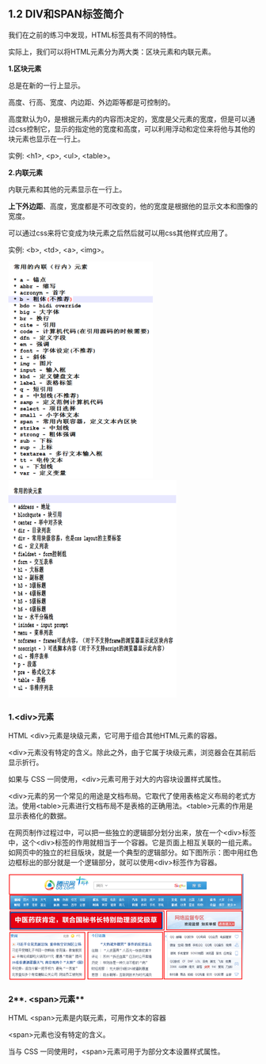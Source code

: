 ## 1.2 DIV和SPAN标签简介

我们在之前的练习中发现，HTML标签具有不同的特性。

实际上，我们可以将HTML元素分为两大类：区块元素和内联元素。

**1.区块元素**

总是在新的一行上显示。

高度、行高、宽度、内边距、外边距等都是可控制的。

高度默认为0，是根据元素内的内容而决定的，宽度是父元素的宽度，但是可以通过css控制它，显示的指定他的宽度和高度，可以利用浮动和定位来将他与其他的块元素也显示在一行上。

实例: &lt;h1&gt;, &lt;p&gt;, &lt;ul&gt;, &lt;table&gt;。

**2.内联元素**

内联元素和其他的元素显示在一行上。

**上下外边距**、高度，宽度都是不可改变的，他的宽度是根据他的显示文本和图像的宽度。

可以通过css来将它变成为块元素之后然后就可以用css其他样式应用了。

实例: &lt;b&gt;, &lt;td&gt;, &lt;a&gt;, &lt;img&gt;。

![](/assets/pic/08-1-3-1.png)![](/assets/pic/08-1-3-2.png)

### 1.**&lt;div&gt;元素**

HTML &lt;div&gt;元素是块级元素，它可用于组合其他HTML元素的容器。

&lt;div&gt;元素没有特定的含义。除此之外，由于它属于块级元素，浏览器会在其前后显示折行。

如果与 CSS 一同使用，&lt;div&gt;元素可用于对大的内容块设置样式属性。

&lt;div&gt;元素的另一个常见的用途是文档布局。它取代了使用表格定义布局的老式方法。使用&lt;table&gt;元素进行文档布局不是表格的正确用法。&lt;table&gt;元素的作用是显示表格化的数据。

在网页制作过程过中，可以把一些独立的逻辑部分划分出来，放在一个&lt;div&gt;标签中，这个&lt;div&gt;标签的作用就相当于一个容器。它是页面上相互关联的一组元素。如网页中的独立的栏目版块，就是一个典型的逻辑部分。如下图所示：图中用红色边框标出的部分就是一个逻辑部分，就可以使用&lt;div&gt;标签作为容器。

![](/assets/pic/08-1-3-3.png)

### 2**. &lt;span&gt;元素**

HTML &lt;span&gt;元素是内联元素，可用作文本的容器

&lt;span&gt;元素也没有特定的含义。

当与 CSS 一同使用时，&lt;span&gt;元素可用于为部分文本设置样式属性。

